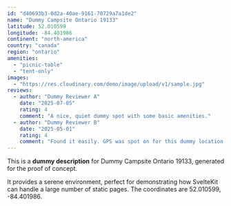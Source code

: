 ```yaml
---
id: "d40693b3-0d2a-40ae-9161-70729a7a1de2"
name: "Dummy Campsite Ontario 19133"
latitude: 52.010599
longitude: -84.401986
continent: "north-america"
country: "canada"
region: "ontario"
amenities:
  - "picnic-table"
  - "tent-only"
images:
  - "https://res.cloudinary.com/demo/image/upload/v1/sample.jpg"
reviews:
  - author: "Dummy Reviewer A"
    date: "2025-07-05"
    rating: 4
    comment: "A nice, quiet dummy spot with some basic amenities."
  - author: "Dummy Reviewer B"
    date: "2025-05-01"
    rating: 4
    comment: "Found it easily. GPS was spot on for this dummy location."
---
```


This is a **dummy description** for Dummy Campsite Ontario 19133, generated for the proof of concept.

It provides a serene environment, perfect for demonstrating how SvelteKit can handle a large number of static pages. The coordinates are 52.010599, -84.401986.
